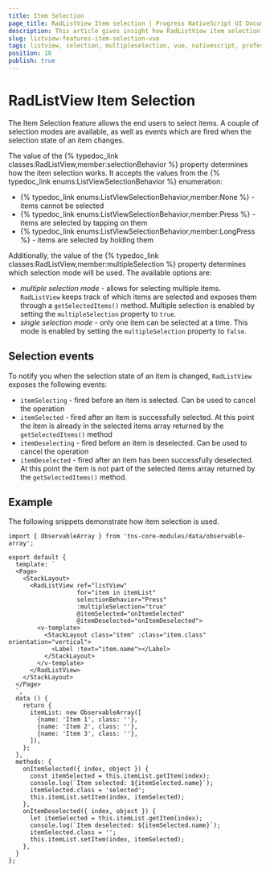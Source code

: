 ```yaml
---
title: Item Selection
page_title: RadListView Item selection | Progress NativeScript UI Documentation
description: This article gives insight how RadListView item selection works in Vue context.
slug: listview-features-item-selection-vue
tags: listview, selection, multipleselection, vue, nativescript, professional, ui
position: 10
publish: true
---
```


# RadListView Item Selection
The Item Selection feature allows the end users to select items. A couple of selection modes are available, as well as events which are fired when the selection state of an item changes.

The value of the {% typedoc_link classes:RadListView,member:selectionBehavior %} property determines how the item selection works. It accepts the values from the {% typedoc_link enums:ListViewSelectionBehavior %} enumeration:
- {% typedoc_link enums:ListViewSelectionBehavior,member:None %} - items cannot be selected
- {% typedoc_link enums:ListViewSelectionBehavior,member:Press %} - items are selected by tapping on them
- {% typedoc_link enums:ListViewSelectionBehavior,member:LongPress %} - items are selected by holding them

Additionally, the value of the {% typedoc_link classes:RadListView,member:multipleSelection %} property determines which selection mode will be used. The available options are:
- _multiple selection mode_ - allows for selecting multiple items. `RadListView` keeps track of which items are selected and exposes them through a `getSelectedItems()` method. Multiple selection is enabled by setting the `multipleSelection` property to `true`.
- _single selection mode_ - only one item can be selected at a time. This mode is enabled by setting the `multipleSelection` property to `false`.

## Selection events
To notify you when the selection state of an item is changed, `RadListView` exposes the following events:
- `itemSelecting` - fired before an item is selected. Can be used to cancel the operation
- `itemSelected` - fired after an item is successfully selected. At this point the item is already in the selected items array returned by the `getSelectedItems()` method
- `itemDeselecting` - fired before an item is deselected. Can be used to cancel the operation
- `itemDeselected` - fired after an item has been successfully deselected. At this point the item is not part of the selected items array returned by the `getSelectedItems()` method.

## Example
The following snippets demonstrate how item selection is used.

```
import { ObservableArray } from 'tns-core-modules/data/observable-array';

export default {
  template: `
  <Page>
    <StackLayout>
      <RadListView ref="listView"
                   for="item in itemList"
                   selectionBehavior="Press"
                   :multipleSelection="true"
                   @itemSelected="onItemSelected"
                   @itemDeselected="onItemDeselected">
        <v-template>
          <StackLayout class="item" :class="item.class" orientation="vertical">
            <Label :text="item.name"></Label>
          </StackLayout>
        </v-template>
      </RadListView>
    </StackLayout>
  </Page>
  `,
  data () {
    return {
      itemList: new ObservableArray([
        {name: 'Item 1', class: ''},
        {name: 'Item 2', class: ''},
        {name: 'Item 3', class: ''},
      ]),
    };
  },
  methods: {
    onItemSelected({ index, object }) {
      const itemSelected = this.itemList.getItem(index);
      console.log(`Item selected: ${itemSelected.name}`);
      itemSelected.class = 'selected';
      this.itemList.setItem(index, itemSelected);
    },
    onItemDeselected({ index, object }) {
      let itemSelected = this.itemList.getItem(index);
      console.log(`Item deselected: ${itemSelected.name}`);
      itemSelected.class = '';
      this.itemList.setItem(index, itemSelected);
    },
  }
};
```
